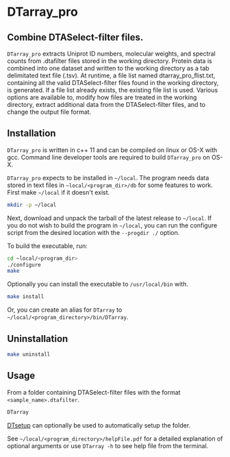 # DTarray_pro
## Combine DTASelect-filter files.
`DTarray_pro` extracts Uniprot ID numbers, molecular weights, and spectral counts from .dtafilter files  stored  in  the  working directory.  Protein  data  is  combined  into  one  dataset and written to the working directory as a tab delimitated text file (.tsv). At runtime, a file list named dtarray_pro_flist.txt, containing all the valid DTASelect-filter files  found  in  the  working directory,  is generated. If a file list already exists, the existing file list is used. Various options are available to, modify how files are treated in the working directory, extract additional data from the DTASelect-filter files, and to change the  output file format.

## Installation

`DTarray_pro` is written in c++ 11 and can be compiled on linux or OS-X with gcc.  Command line developer tools are required to build `DTarray_pro` on OS-X.  

`DTarray_pro` expects to be installed in `~/local`.  The program needs data stored in text files in `~local/<program_dir>/db` for some features to work.  First make `~/local` if it doesn't exist.  
```bash
mkdir -p ~/local
```
Next, download and unpack the tarball of the latest release to `~/local`.  If you do not wish to build the program in `~/local`, you can run the configure script from the desired location with the `--progdir ./` option. 

To build the executable, run:
```bash
cd ~local/<program_dir>
./configure
make
```
Optionally you can install the executable to `/usr/local/bin`  with.
```bash
make install
```
Or, you can create an alias for `DTarray` to `~/local/<program_directory>/bin/DTarray`.  

## Uninstallation
```bash
make uninstall
```

## Usage
From a folder containing DTASelect-filter files with the format `<sample_name>.dtafilter`. 
```bash
DTarray
```
[DTsetup](https://github.com/ajmaurais/DTsetup) can optionally be used to automatically setup the folder.

See `~/local/<program_directory>/helpFile.pdf` for a detailed explanation of optional arguments or use `DTarray -h` to see help file from the terminal.  
